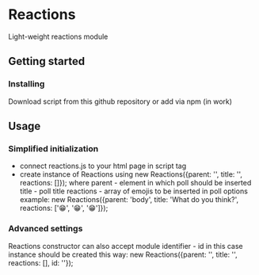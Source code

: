 # Reactions
Light-weight reactions module
## Getting started
### Installing 
Download script from this github repository or add via npm (in work)
## Usage
### Simplified initialization
* connect reactions.js to your html page in script tag
* create instance of Reactions using new Reactions({parent: '', title: '', reactions: []});
where parent - element in which poll should be inserted
      title - poll title
      reactions - array of emojis to be inserted in poll options
example: new Reactions({parent: 'body', title: 'What do you think?', reactions: ['😁', '😁', '😁']});
### Advanced settings
Reactions constructor can also accept module identifier  - id
in this case instance should be created this way: new Reactions({parent: '', title: '', reactions: [], id: ''});





